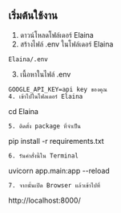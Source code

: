 ## เริ่มต้นใช้งาน

1. ดาวน์โหลดโฟล์เดอร์ Elaina
2. สร้างไฟล์ .env ในโฟล์เดอร์ Elaina
```
Elaina/.env
```
3. เนื้อหาในไฟล์ .env
```
GOOGLE_API_KEY=api key ของคุณ
4. เข้าไปในโฟลเดอร์ Elaina
```
cd Elaina
```
5. ติดตั้ง package ที่จำเป็น
```
pip install -r requirements.txt
```
6. รันคำสั่งนี้ใน Terminal
```
uvicorn app.main:app --reload
```
7. จากนั้นเปิด Browser แล้วเข้าไปที่
```
http://localhost:8000/
```